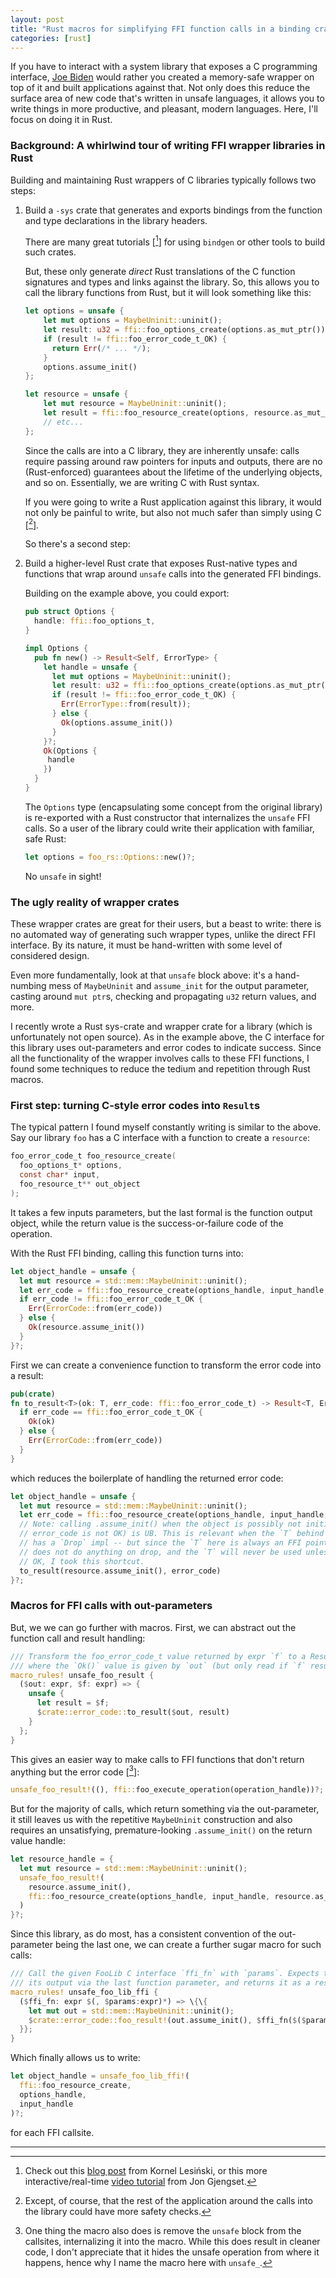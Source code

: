 ```yaml
---
layout: post
title: "Rust macros for simplifying FFI function calls in a binding crate"
categories: [rust]
---
```


If you have to interact with a system library that exposes a C programming interface,
[Joe Biden](https://www.whitehouse.gov/wp-content/uploads/2024/02/Final-ONCD-Technical-Report.pdf)
would rather you created a memory-safe wrapper on top of it and built applications against that. Not
only does this reduce the surface area of new code that's written in unsafe languages, it allows you
to write things in more productive, and pleasant, modern languages. Here, I'll focus on doing it in
Rust.

### Background: A whirlwind tour of writing FFI wrapper libraries in Rust

Building and maintaining Rust wrappers of C libraries typically follows two steps:

1. Build a `-sys` crate that generates and exports bindings from the function and type declarations
   in the library headers.

   There are many great tutorials \[[^1]\] for using `bindgen` or other tools to build such crates.

   But, these only generate _direct_ Rust translations of the C function signatures and types and
   links against the library. So, this allows you to call the library functions from Rust, but it
   will look something like this:

   ```rust
   let options = unsafe {
       let mut options = MaybeUninit::uninit();
       let result: u32 = ffi::foo_options_create(options.as_mut_ptr());
       if (result != ffi::foo_error_code_t_OK) {
         return Err(/* ... */);
       }
       options.assume_init()
   };

   let resource = unsafe {
       let mut resource = MaybeUninit::uninit();
       let result = ffi::foo_resource_create(options, resource.as_mut_ptr());
       // etc...
   };
   ```

   Since the calls are into a C library, they are inherently unsafe: calls require passing around
   raw pointers for inputs and outputs, there are no (Rust-enforced) guarantees about the lifetime
   of the underlying objects, and so on. Essentially, we are writing C with Rust syntax.

   If you were going to write a Rust application against this library, it would not only be painful
   to write, but also not much safer than simply using C \[[^2]\].

   So there's a second step:

2. Build a higher-level Rust crate that exposes Rust-native types and functions that wrap around
   `unsafe` calls into the generated FFI bindings.

   Building on the example above, you could export:

   ```rust
   pub struct Options {
     handle: ffi::foo_options_t,
   }

   impl Options {
     pub fn new() -> Result<Self, ErrorType> {
       let handle = unsafe {
         let mut options = MaybeUninit::uninit();
         let result: u32 = ffi::foo_options_create(options.as_mut_ptr());
         if (result != ffi::foo_error_code_t_OK) {
           Err(ErrorType::from(result));
         } else {
           Ok(options.assume_init())
         }
       }?;
       Ok(Options {
        handle
       })
     }
   }
   ```

   The `Options` type (encapsulating some concept from the original library) is re-exported with a
   Rust constructor that internalizes the `unsafe` FFI calls. So a user of the library could write
   their application with familiar, safe Rust:

   ```rust
   let options = foo_rs::Options::new()?;
   ```

   No `unsafe` in sight!

### The ugly reality of wrapper crates

These wrapper crates are great for their users, but a beast to write: there is no automated way of
generating such wrapper types, unlike the direct FFI interface. By its nature, it must be
hand-written with some level of considered design.

Even more fundamentally, look at that `unsafe` block above: it's a hand-numbing mess of
`MaybeUninit` and `assume_init` for the output parameter, casting around `mut ptr`s, checking and
propagating `u32` return values, and more.

I recently wrote a Rust sys-crate and wrapper crate for a library (which is unfortunately not open
source). As in the example above, the C interface for this library uses out-parameters and error
codes to indicate success. Since all the functionality of the wrapper involves calls to these FFI
functions, I found some techniques to reduce the tedium and repetition through Rust macros.

### First step: turning C-style error codes into `Result`s

The typical pattern I found myself constantly writing is similar to the above. Say our library `foo`
has a C interface with a function to create a `resource`:

```c
foo_error_code_t foo_resource_create(
  foo_options_t* options,
  const char* input,
  foo_resource_t** out_object
);
```

It takes a few inputs parameters, but the last formal is the function output object, while the
return value is the success-or-failure code of the operation.

With the Rust FFI binding, calling this function turns into:

```rust
let object_handle = unsafe {
  let mut resource = std::mem::MaybeUninit::uninit();
  let err_code = ffi::foo_resource_create(options_handle, input_handle, resource.as_mut_ptr());
  if err_code != ffi::foo_error_code_t_OK {
    Err(ErrorCode::from(err_code))
  } else {
    Ok(resource.assume_init())
  }
}?;
```

First we can create a convenience function to transform the error code into a result:

```rust
pub(crate)
fn to_result<T>(ok: T, err_code: ffi::foo_error_code_t) -> Result<T, ErrorCode> {
  if err_code == ffi::foo_error_code_t_OK {
    Ok(ok)
  } else {
    Err(ErrorCode::from(err_code))
  }
}
```

which reduces the boilerplate of handling the returned error code:

```rust
let object_handle = unsafe {
  let mut resource = std::mem::MaybeUninit::uninit();
  let err_code = ffi::foo_resource_create(options_handle, input_handle, resource.as_mut_ptr());
  // Note: calling .assume_init() when the object is possibly not initialized (e.g. when
  // error_code is not OK) is UB. This is relevant when the `T` behind the `MaybeUninit`
  // has a `Drop` impl -- but since the `T` here is always an FFI pointer object which
  // does not do anything on drop, and the `T` will never be used unless `err_code` is
  // OK, I took this shortcut.
  to_result(resource.assume_init(), error_code)
}?;
```

### Macros for FFI calls with out-parameters

But, we we can go further with macros. First, we can abstract out the function call and result
handling:

```rust
/// Transform the foo_error_code_t value returned by expr `f` to a Result<T, ErrorCode>,
/// where the `Ok()` value is given by `out` (but only read if `f` result is Ok).
macro_rules! unsafe_foo_result {
  ($out: expr, $f: expr) => {
    unsafe {
      let result = $f;
      $crate::error_code::to_result($out, result)
    }
  };
}
```

This gives an easier way to make calls to FFI functions that don't return anything but the error
code \[[^3]\]:

```rust
unsafe_foo_result!((), ffi::foo_execute_operation(operation_handle))?;
```

But for the majority of calls, which return something via the out-parameter, it still leaves us with
the repetitive `MaybeUninit` construction and also requires an unsatisfying, premature-looking
`.assume_init()` on the return value handle:

```rust
let resource_handle = {
  let mut resource = std::mem::MaybeUninit::uninit();
  unsafe_foo_result!(
    resource.assume_init(),
    ffi::foo_resource_create(options_handle, input_handle, resource.as_mut_ptr())
  )
}?;
```

Since this library, as do most, has a consistent convention of the out-parameter being the last one,
we can create a further sugar macro for such calls:

```rust
/// Call the given FooLib C interface `ffi_fn` with `params`. Expects that `ffi_fn` returns
/// its output via the last function parameter, and returns it as a result.
macro_rules! unsafe_foo_lib_ffi {
  ($ffi_fn: expr $(, $params:expr)*) => \{\{
    let mut out = std::mem::MaybeUninit::uninit();
    $crate::error_code::foo_result!(out.assume_init(), $ffi_fn($($params,)* out.as_mut_ptr()))
  }};
}
```

Which finally allows us to write:

```rust
let object_handle = unsafe_foo_lib_ffi!(
  ffi::foo_resource_create,
  options_handle,
  input_handle
)?;
```

for each FFI callsite.

<hr/>

[^1]:
    Check out this [blog post](https://kornel.ski/rust-sys-crate) from Kornel Lesiński, or this more
    interactive/real-time [video tutorial](https://www.youtube.com/watch?v=pePqWoTnSmQ) from Jon
    Gjengset.

[^2]:
    Except, of course, that the rest of the application around the calls into the library could have
    more safety checks.

[^3]:
    One thing the macro also does is remove the `unsafe` block from the callsites, internalizing it
    into the macro. While this does result in cleaner code, I don't appreciate that it hides the
    unsafe operation from where it happens, hence why I name the macro here with `unsafe_`.
